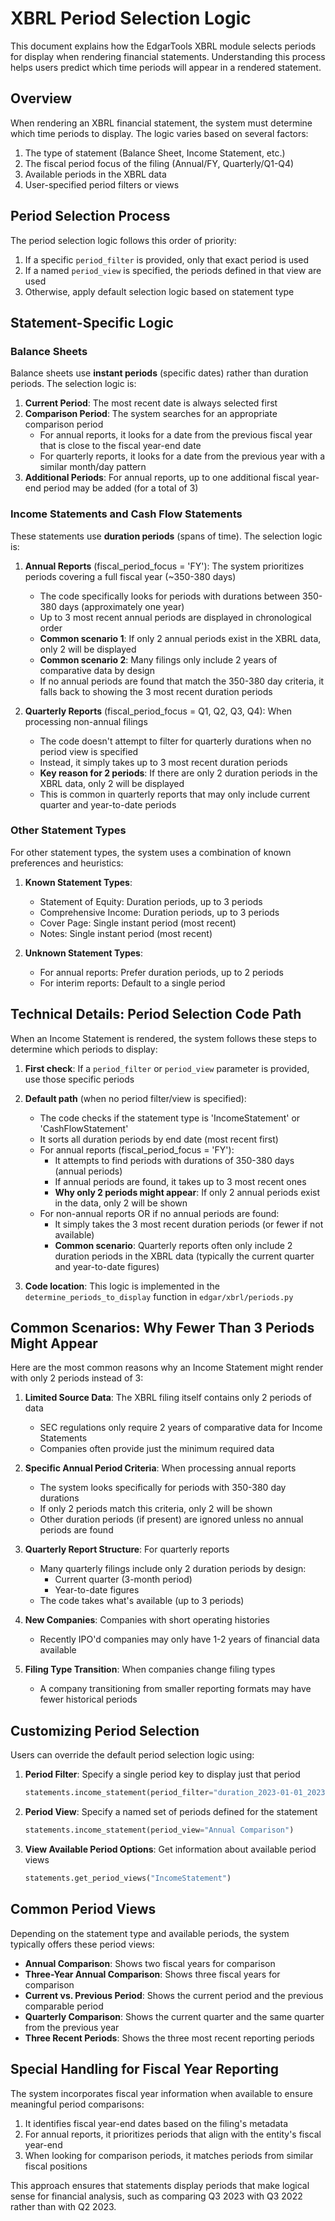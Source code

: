 # XBRL Period Selection Logic

This document explains how the EdgarTools XBRL module selects periods for display when rendering financial statements. Understanding this process helps users predict which time periods will appear in a rendered statement.

## Overview

When rendering an XBRL financial statement, the system must determine which time periods to display. The logic varies based on several factors:

1. The type of statement (Balance Sheet, Income Statement, etc.)
2. The fiscal period focus of the filing (Annual/FY, Quarterly/Q1-Q4)
3. Available periods in the XBRL data
4. User-specified period filters or views

## Period Selection Process

The period selection logic follows this order of priority:

1. If a specific `period_filter` is provided, only that exact period is used
2. If a named `period_view` is specified, the periods defined in that view are used
3. Otherwise, apply default selection logic based on statement type

## Statement-Specific Logic

### Balance Sheets

Balance sheets use **instant periods** (specific dates) rather than duration periods. The selection logic is:

1. **Current Period**: The most recent date is always selected first
2. **Comparison Period**: The system searches for an appropriate comparison period
   - For annual reports, it looks for a date from the previous fiscal year that is close to the fiscal year-end date
   - For quarterly reports, it looks for a date from the previous year with a similar month/day pattern
3. **Additional Periods**: For annual reports, up to one additional fiscal year-end period may be added (for a total of 3)

### Income Statements and Cash Flow Statements

These statements use **duration periods** (spans of time). The selection logic is:

1. **Annual Reports** (fiscal_period_focus = 'FY'): The system prioritizes periods covering a full fiscal year (~350-380 days)
   - The code specifically looks for periods with durations between 350-380 days (approximately one year)
   - Up to 3 most recent annual periods are displayed in chronological order
   - **Common scenario 1**: If only 2 annual periods exist in the XBRL data, only 2 will be displayed
   - **Common scenario 2**: Many filings only include 2 years of comparative data by design
   - If no annual periods are found that match the 350-380 day criteria, it falls back to showing the 3 most recent duration periods

2. **Quarterly Reports** (fiscal_period_focus = Q1, Q2, Q3, Q4): When processing non-annual filings
   - The code doesn't attempt to filter for quarterly durations when no period view is specified
   - Instead, it simply takes up to 3 most recent duration periods
   - **Key reason for 2 periods**: If there are only 2 duration periods in the XBRL data, only 2 will be displayed
   - This is common in quarterly reports that may only include current quarter and year-to-date periods

### Other Statement Types

For other statement types, the system uses a combination of known preferences and heuristics:

1. **Known Statement Types**:
   - Statement of Equity: Duration periods, up to 3 periods
   - Comprehensive Income: Duration periods, up to 3 periods
   - Cover Page: Single instant period (most recent)
   - Notes: Single instant period (most recent)

2. **Unknown Statement Types**:
   - For annual reports: Prefer duration periods, up to 2 periods
   - For interim reports: Default to a single period

## Technical Details: Period Selection Code Path

When an Income Statement is rendered, the system follows these steps to determine which periods to display:

1. **First check**: If a `period_filter` or `period_view` parameter is provided, use those specific periods

2. **Default path** (when no period filter/view is specified):
   - The code checks if the statement type is 'IncomeStatement' or 'CashFlowStatement'
   - It sorts all duration periods by end date (most recent first)
   - For annual reports (fiscal_period_focus = 'FY'):
     - It attempts to find periods with durations of 350-380 days (annual periods)
     - If annual periods are found, it takes up to 3 most recent ones
     - **Why only 2 periods might appear**: If only 2 annual periods exist in the data, only 2 will be shown
   - For non-annual reports OR if no annual periods are found:
     - It simply takes the 3 most recent duration periods (or fewer if not available)
     - **Common scenario**: Quarterly reports often only include 2 duration periods in the XBRL data
       (typically the current quarter and year-to-date figures)

3. **Code location**: This logic is implemented in the `determine_periods_to_display` function in `edgar/xbrl/periods.py`

## Common Scenarios: Why Fewer Than 3 Periods Might Appear

Here are the most common reasons why an Income Statement might render with only 2 periods instead of 3:

1. **Limited Source Data**: The XBRL filing itself contains only 2 periods of data
   - SEC regulations only require 2 years of comparative data for Income Statements
   - Companies often provide just the minimum required data

2. **Specific Annual Period Criteria**: When processing annual reports
   - The system looks specifically for periods with 350-380 day durations
   - If only 2 periods match this criteria, only 2 will be shown
   - Other duration periods (if present) are ignored unless no annual periods are found

3. **Quarterly Report Structure**: For quarterly reports
   - Many quarterly filings include only 2 duration periods by design:
     * Current quarter (3-month period)
     * Year-to-date figures
   - The code takes what's available (up to 3 periods)

4. **New Companies**: Companies with short operating histories
   - Recently IPO'd companies may only have 1-2 years of financial data available

5. **Filing Type Transition**: When companies change filing types
   - A company transitioning from smaller reporting formats may have fewer historical periods

## Customizing Period Selection

Users can override the default period selection logic using:

1. **Period Filter**: Specify a single period key to display just that period
   ```python
   statements.income_statement(period_filter="duration_2023-01-01_2023-12-31")
   ```

2. **Period View**: Specify a named set of periods defined for the statement
   ```python
   statements.income_statement(period_view="Annual Comparison")
   ```

3. **View Available Period Options**: Get information about available period views
   ```python
   statements.get_period_views("IncomeStatement")
   ```

## Common Period Views

Depending on the statement type and available periods, the system typically offers these period views:

- **Annual Comparison**: Shows two fiscal years for comparison
- **Three-Year Annual Comparison**: Shows three fiscal years for comparison
- **Current vs. Previous Period**: Shows the current period and the previous comparable period
- **Quarterly Comparison**: Shows the current quarter and the same quarter from the previous year
- **Three Recent Periods**: Shows the three most recent reporting periods

## Special Handling for Fiscal Year Reporting

The system incorporates fiscal year information when available to ensure meaningful period comparisons:

1. It identifies fiscal year-end dates based on the filing's metadata
2. For annual reports, it prioritizes periods that align with the entity's fiscal year-end
3. When looking for comparison periods, it matches periods from similar fiscal positions

This approach ensures that statements display periods that make logical sense for financial analysis, such as comparing Q3 2023 with Q3 2022 rather than with Q2 2023.
